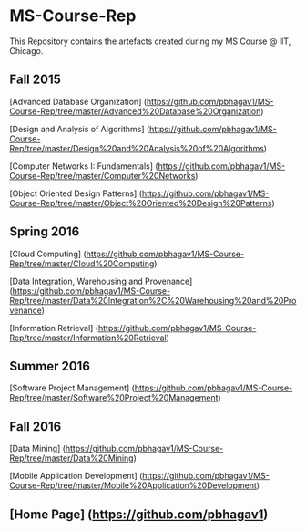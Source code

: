 # MS-Course-Rep

This Repository contains the artefacts created during my MS Course @ IIT, Chicago.

## Fall 2015
[Advanced Database Organization] (https://github.com/pbhagav1/MS-Course-Rep/tree/master/Advanced%20Database%20Organization) 

[Design and Analysis of Algorithms] (https://github.com/pbhagav1/MS-Course-Rep/tree/master/Design%20and%20Analysis%20of%20Algorithms) 

[Computer Networks I: Fundamentals] (https://github.com/pbhagav1/MS-Course-Rep/tree/master/Computer%20Networks) 

[Object Oriented Design Patterns] (https://github.com/pbhagav1/MS-Course-Rep/tree/master/Object%20Oriented%20Design%20Patterns) 

## Spring 2016
[Cloud Computing] (https://github.com/pbhagav1/MS-Course-Rep/tree/master/Cloud%20Computing) 

[Data Integration, Warehousing and Provenance] (https://github.com/pbhagav1/MS-Course-Rep/tree/master/Data%20Integration%2C%20Warehousing%20and%20Provenance) 

[Information Retrieval] (https://github.com/pbhagav1/MS-Course-Rep/tree/master/Information%20Retrieval) 

## Summer 2016
[Software Project Management] (https://github.com/pbhagav1/MS-Course-Rep/tree/master/Software%20Project%20Management) 

## Fall 2016
[Data Mining] (https://github.com/pbhagav1/MS-Course-Rep/tree/master/Data%20Mining)

[Mobile Application Development] (https://github.com/pbhagav1/MS-Course-Rep/tree/master/Mobile%20Application%20Development)



## [Home Page] (https://github.com/pbhagav1)